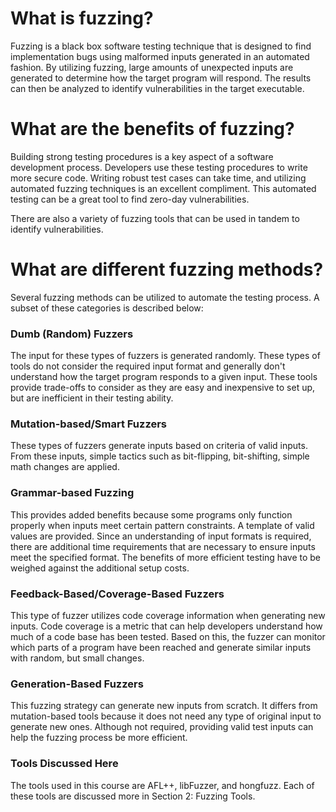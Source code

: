 # What is fuzzing?

Fuzzing is a black box software testing technique that is designed to find implementation bugs using malformed inputs generated in an automated fashion. By utilizing fuzzing, large amounts of unexpected inputs are generated to determine how the target program will respond. The results can then be analyzed to identify vulnerabilities in the target executable.  


# What are the benefits of fuzzing?

Building strong testing procedures is a key aspect of a software development process. Developers use these testing procedures to write more secure code. Writing robust test cases can take time, and utilizing automated fuzzing techniques is an excellent compliment. This automated testing can be a great tool to find zero-day vulnerabilities.

There are also a variety of fuzzing tools that can be used in tandem to identify vulnerabilities.

# What are different fuzzing methods?

Several fuzzing methods can be utilized to automate the testing process. A subset of these categories is described below:

### Dumb (Random) Fuzzers

The input for these types of fuzzers is generated randomly. These types of tools do not consider the required input format and generally don't understand how the target program responds to a given input. These tools provide trade-offs to consider as they are easy and inexpensive to set up, but are inefficient in their testing ability.

### Mutation-based/Smart Fuzzers

These types of fuzzers generate inputs based on criteria of valid inputs. From these inputs, simple tactics such as bit-flipping, bit-shifting, simple math changes are applied.  

### Grammar-based Fuzzing

This provides added benefits because some programs only function properly when inputs meet certain pattern constraints. A template of valid values are provided. Since an understanding of input formats is required, there are additional time requirements that are necessary to ensure inputs meet the specified format. The benefits of more efficient testing have to be weighed against the additional setup costs.

### Feedback-Based/Coverage-Based Fuzzers

This type of fuzzer utilizes code coverage information when generating new inputs. Code coverage is a metric that can help developers understand how much of a code base has been tested. Based on this, the fuzzer can monitor which parts of a program have been reached and generate similar inputs with random, but small changes.


### Generation-Based Fuzzers

This fuzzing strategy can generate new inputs from scratch. It differs from mutation-based tools because it does not need any type of original input to generate new ones. Although not required, providing valid test inputs can help the fuzzing process be more efficient.


### Tools Discussed Here

The tools used in this course are AFL++, libFuzzer, and hongfuzz. Each of these tools are discussed more in Section 2: Fuzzing Tools.